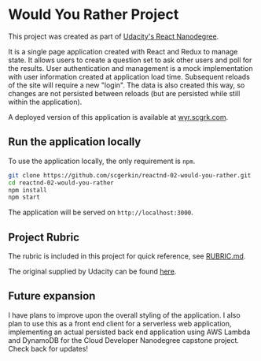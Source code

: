 # Would You Rather Project

This project was created as part of [Udacity's React Nanodegree](https://www.udacity.com/course/react-nanodegree--nd019).

It is a single page application created with React and Redux to manage state. It allows users to create a question set to ask other users and poll for the results. User authentication and management is a mock implementation with user information created at application load time. Subsequent reloads of the site will require a new "login". The data is also created this way, so changes are not persisted between reloads (but are persisted while still within the application).

A deployed version of this application is available at [wyr.scgrk.com](http://wyr.scgrk.com).

## Run the application locally
To use the application locally, the only requirement is `npm`.
```sh
git clone https://github.com/scgerkin/reactnd-02-would-you-rather.git
cd reactnd-02-would-you-rather
npm install
npm start
```
The application will be served on `http://localhost:3000`.

## Project Rubric
The rubric is included in this project for quick reference, see [RUBRIC.md](./RUBRIC.md).

The original supplied by Udacity can be found [here](https://review.udacity.com/#!/rubrics/1567/view).

## Future expansion
I have plans to improve upon the overall styling of the application. I also plan to use this as a front end client for a serverless web application, implementing an actual persisted back end application using AWS Lambda and DynamoDB for the Cloud Developer Nanodegree capstone project. Check back for updates!   
